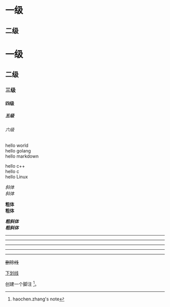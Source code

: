 一级
====
二级
----

# 一级
## 二级
### 三级
#### 四级
##### 五级
###### 六级

hello world  
hello golang  
hello markdown  

hello c++  
hello c  
hello Linux  

*斜体*  
_斜体_

**粗体**  
__粗体__

***粗斜体***  
___粗斜体___

---
---
***
***
___

~~删除线~~  

<u>下划线</u>

创建一个脚注 [^haochen233]。

[^haochen233]: haochen.zhang's note

